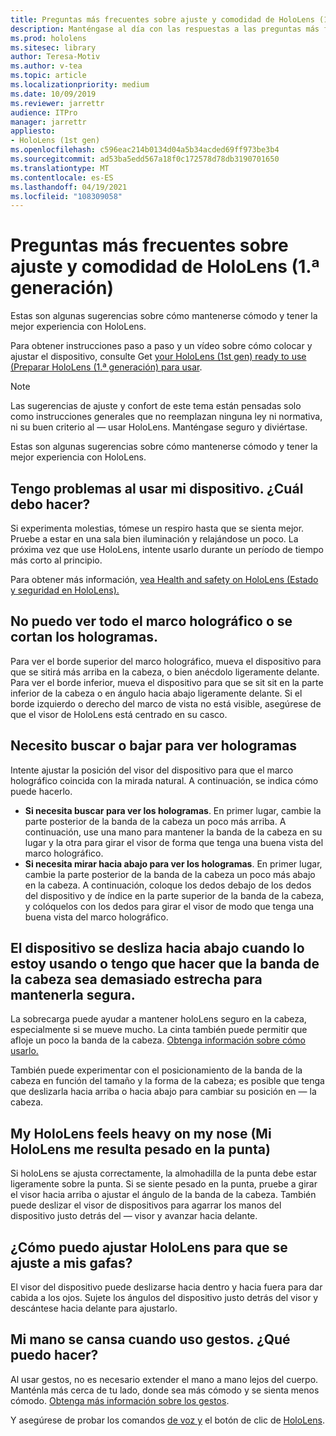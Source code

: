 ```yaml
---
title: Preguntas más frecuentes sobre ajuste y comodidad de HoloLens (1.ª generación)
description: Manténgase al día con las respuestas a las preguntas más frecuentes sobre cómo ajustar su dispositivo de realidad mixta HoloLens (1.ª generación).
ms.prod: hololens
ms.sitesec: library
author: Teresa-Motiv
ms.author: v-tea
ms.topic: article
ms.localizationpriority: medium
ms.date: 10/09/2019
ms.reviewer: jarrettr
audience: ITPro
manager: jarrettr
appliesto:
- HoloLens (1st gen)
ms.openlocfilehash: c596eac214b0134d04a5b34acded69ff973be3b4
ms.sourcegitcommit: ad53ba5edd567a18f0c172578d78db3190701650
ms.translationtype: MT
ms.contentlocale: es-ES
ms.lasthandoff: 04/19/2021
ms.locfileid: "108309058"
---
```

# <a name="hololens-1st-gen-fit-and-comfort-frequently-asked-questions"></a>Preguntas más frecuentes sobre ajuste y comodidad de HoloLens (1.ª generación)

Estas son algunas sugerencias sobre cómo mantenerse cómodo y tener la mejor experiencia con HoloLens.

Para obtener instrucciones paso a paso y un vídeo sobre cómo colocar y ajustar el dispositivo, consulte Get [your HoloLens (1st gen) ready to use (Preparar HoloLens (1.ª generación) para usar](hololens1-setup.md).

> [!NOTE]
> Las sugerencias de ajuste y confort de este tema están pensadas solo como instrucciones generales que no reemplazan ninguna ley ni normativa, ni su buen criterio al &mdash; usar HoloLens. Manténgase seguro y diviértase.

Estas son algunas sugerencias sobre cómo mantenerse cómodo y tener la mejor experiencia con HoloLens.

## <a name="im-experiencing-discomfort-when-i-use-my-device-what-should-i-do"></a>Tengo problemas al usar mi dispositivo. ¿Cuál debo hacer?

Si experimenta molestias, tómese un respiro hasta que se sienta mejor. Pruebe a estar en una sala bien iluminación y relajándose un poco. La próxima vez que use HoloLens, intente usarlo durante un período de tiempo más corto al principio.

Para obtener más información, [vea Health and safety on HoloLens (Estado y seguridad en HoloLens).](https://go.microsoft.com/fwlink/p/?LinkId=746661)

## <a name="i-cant-see-the-whole-holographic-frame-or-my-holograms-are-cut-off"></a>No puedo ver todo el marco holográfico o se cortan los hologramas.

Para ver el borde superior del marco holográfico, mueva el dispositivo para que se sitirá más arriba en la cabeza, o bien anécdolo ligeramente delante. Para ver el borde inferior, mueva el dispositivo para que se sit sit en la parte inferior de la cabeza o en ángulo hacia abajo ligeramente delante. Si el borde izquierdo o derecho del marco de vista no está visible, asegúrese de que el visor de HoloLens está centrado en su casco.

## <a name="i-need-to-look-up-or-down-to-see-holograms"></a>Necesito buscar o bajar para ver hologramas

Intente ajustar la posición del visor del dispositivo para que el marco holográfico coincida con la mirada natural. A continuación, se indica cómo puede hacerlo.

- **Si necesita buscar para ver los hologramas**. En primer lugar, cambie la parte posterior de la banda de la cabeza un poco más arriba. A continuación, use una mano para mantener la banda de la cabeza en su lugar y la otra para girar el visor de forma que tenga una buena vista del marco holográfico.
- **Si necesita mirar hacia abajo para ver los hologramas**. En primer lugar, cambie la parte posterior de la banda de la cabeza un poco más abajo en la cabeza. A continuación, coloque los dedos debajo de los dedos del dispositivo y de índice en la parte superior de la banda de la cabeza, y colóquelos con los dedos para girar el visor de modo que tenga una buena vista del marco holográfico.

## <a name="the-device-slides-down-when-im-using-it-or-i-need-to-make-the-headband-too-tight-to-keep-it-secure"></a>El dispositivo se desliza hacia abajo cuando lo estoy usando o tengo que hacer que la banda de la cabeza sea demasiado estrecha para mantenerla segura.

La sobrecarga puede ayudar a mantener holoLens seguro en la cabeza, especialmente si se mueve mucho. La cinta también puede permitir que afloje un poco la banda de la cabeza. [Obtenga información sobre cómo usarlo.](hololens1-setup.md#adjust-fit)

También puede experimentar con el posicionamiento de la banda de la cabeza en función del tamaño y la forma de la cabeza; es posible que tenga que deslizarla hacia arriba o hacia abajo para cambiar su posición en &mdash; la cabeza.

## <a name="my-hololens-feels-heavy-on-my-nose"></a>My HoloLens feels heavy on my nose (Mi HoloLens me resulta pesado en la punta)

Si holoLens se ajusta correctamente, la almohadilla de la punta debe estar ligeramente sobre la punta. Si se siente pesado en la punta, pruebe a girar el visor hacia arriba o ajustar el ángulo de la banda de la cabeza. También puede deslizar el visor de dispositivos para agarrar los manos del dispositivo justo detrás del &mdash; visor y avanzar hacia delante.

## <a name="how-can-i-adjust-hololens-to-fit-with-my-glasses"></a>¿Cómo puedo ajustar HoloLens para que se ajuste a mis gafas?

El visor del dispositivo puede deslizarse hacia dentro y hacia fuera para dar cabida a los ojos. Sujete los ángulos del dispositivo justo detrás del visor y descántese hacia delante para ajustarlo.

## <a name="my-arm-gets-tired-when-i-use-gestures-what-can-i-do"></a>Mi mano se cansa cuando uso gestos. ¿Qué puedo hacer?

Al usar gestos, no es necesario extender el mano a mano lejos del cuerpo. Manténla más cerca de tu lado, donde sea más cómodo y se sienta menos cómodo. [Obtenga más información sobre los gestos](hololens1-basic-usage.md#use-hololens-with-your-hands).

Y asegúrese de probar los comandos [de voz y](hololens-cortana.md) el botón de clic de [HoloLens](hololens1-clicker.md).
